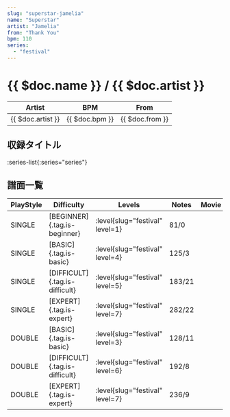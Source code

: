 ```yaml
---
slug: "superstar-jamelia"
name: "Superstar"
artist: "Jamelia"
from: "Thank You"
bpm: 110
series:
  - "festival"
---
```


# {{ $doc.name }} / {{ $doc.artist }}

|Artist|BPM|From|
|------|---|----|
|{{ $doc.artist }}|{{ $doc.bpm }}|{{ $doc.from }}|

## 収録タイトル

:series-list{:series="series"}

## 譜面一覧

|PlayStyle|Difficulty|Levels|Notes|Movie|
|---------|----------|------|-----|-----|
|SINGLE|[BEGINNER]{.tag.is-beginner}|<div class="field is-grouped is-grouped-multiline"> :level{slug="festival" level=1}</div>|81/0||
|SINGLE|[BASIC]{.tag.is-basic}|<div class="field is-grouped is-grouped-multiline"> :level{slug="festival" level=4}</div>|125/3||
|SINGLE|[DIFFICULT]{.tag.is-difficult}|<div class="field is-grouped is-grouped-multiline"> :level{slug="festival" level=5}</div>|183/21||
|SINGLE|[EXPERT]{.tag.is-expert}|<div class="field is-grouped is-grouped-multiline"> :level{slug="festival" level=7}</div>|282/22||
|DOUBLE|[BASIC]{.tag.is-basic}|<div class="field is-grouped is-grouped-multiline"> :level{slug="festival" level=3}</div>|128/11||
|DOUBLE|[DIFFICULT]{.tag.is-difficult}|<div class="field is-grouped is-grouped-multiline"> :level{slug="festival" level=6}</div>|192/8||
|DOUBLE|[EXPERT]{.tag.is-expert}|<div class="field is-grouped is-grouped-multiline"> :level{slug="festival" level=7}</div>|236/9||
